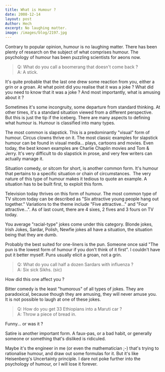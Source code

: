 ```yaml
---
title: What is Humour ?
date: 2008-12-14
layout: post
Author: Hech
excerpt: No laughing matter.
image: /images/blog/2197.jpg
---
```


Contrary to popular opinion, humour is no laughing matter. There has been plenty of research on the subject of what comprises humour. The psychology of humour has been puzzling scientists for aeons now. &nbsp;

 <blockquote>Q: What do you call a boomerang that doesn't come back ?<br /> A: A stick.</blockquote>

 It's quite probable that the last one drew some reaction from you, either a grin or a groan. At what point did you realise that it was a joke ? What did you need to know that it was a joke ? And most importantly, what is amusing about it ?

 Sometimes it's some incongruity, some departure from standard thinking. At other times, it's a standard situation viewed from a different perspective. But this is just the tip if the iceberg. There are many aspects to defining what humour is. Humour is classified into many types.

 The most common is slapstick. This is a predominantly &quot;visual&quot; form of humour. Circus clowns thrive on it. The most classic examples for slapstick humour can be found in visual media... plays, cartoons and movies. Even today, the best known examples are Charlie Chaplin movies and Tom &amp; Jerry. It's very difficult to do slapstick in prose, and very few writers can actually manage it.

 Situation comedy, or sitcom for short, is another common form. It's humour that pertains to a specific situation or chain of circumstances. &nbsp;The very nature of this type of humour makes it tedious to quote an example. A situation has to be built first, to exploit this form.

 Television today thrives on this form of humour. The most common type of TV sitcom today can be described as &quot;Six attractive young people hang out together.&quot; Variations to the theme include &quot;Five attractive...&quot; and &quot;Four attractive...&quot;. As of last count, there are 4 sixes, 2 fives and 3 fours on TV today.

 You average &quot;racial-type&quot; jokes come under this category. Blonde jokes, Irish Jokes, Sardar, Polish, Newfie jokes all have a situation, the situation being that they are dumb.

 Probably the best suited for one-liners is the pun. Someone once said &quot;The pun is the lowest form of humour if you don't think of it first&quot;. I couldn't have put it better myself. Puns usually elicit a groan, not a grin.

 <blockquote>Q: What do you call half a dozen Sardars with influenza ?<br /> A: Six sick Sikhs. (sic)</blockquote>

 How did this one affect you ?

 Bitter comedy is the least &quot;humorous&quot; of all types of jokes. They are paradoxical, because though they are amusing, they will never amuse you. It is not possible to laugh at one of these jokes.

 <blockquote>Q: How do you get 33 Ethiopians into a Maruti car ?<br /> A: Throw a piece of bread in.</blockquote>

 Funny... or was it ?

 Satire is another important form. A faux-pas, or a bad habit, or generally someone or something that's disliked is ridiculed.

 Maybe it's the engineer in me (or even the mathematician ;-) that's trying to rationalise humour, and draw out some formulas for it. But it's like Heisenberg's Uncertainty principle. I dare not poke further into the psychology of humour, or I will lose it forever.



